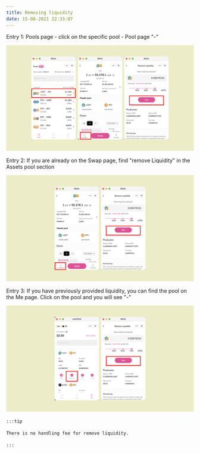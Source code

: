 ```yaml
---
title: Removing liquidity
date: 15-08-2021 22:33:07
---
```


Entry 1: Pools page - click on the specific pool - Pool page "-"

![](../assets/remove-liquidity-p1.png)

Entry 2: If you are already on the Swap page, find "remove Liquidity" in the Assets pool section

![](../assets/remove-liquidity-p2.png)

Entry 3: If you have previously provided liquidity, you can find the pool on the Me page. Click on the pool and you will see "-"

![](../assets/remove-liquidity-p3.png)

````mdx-code-block
:::tip

There is no handling fee for remove liquidity.

:::
````